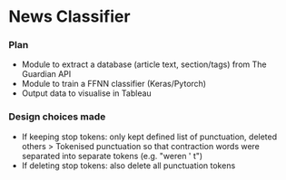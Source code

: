 # News Classifier

### Plan
- Module to extract a database (article text, section/tags) from The Guardian API
- Module to train a FFNN classifier (Keras/Pytorch) 
- Output data to visualise in Tableau  

### Design choices made
- If keeping stop tokens: only kept defined list of punctuation, deleted others
    \> Tokenised punctuation so that contraction words were separated into separate tokens (e.g. "weren ' t")
- If deleting stop tokens: also delete all punctuation tokens


